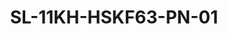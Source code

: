 --- 
title  : " SL-11KH-HSKF63-PN-01"
category   : "Motor spindles"
headline   : " "
short_desc : " "
long_desc : " P S1/S6* [kW]: 11 / 13,2
                     n max [U/min]: 24.000
                     M S1/S6* [Nm]: 8,9 / 10,7"
img   : "/images/SL-11KH-HSKF63-PN-01.jpeg"
series : "/benz/wood/woodmachinetechnologies/woodmotorspindles/"
link : "sl11khhskf63pn01"
---